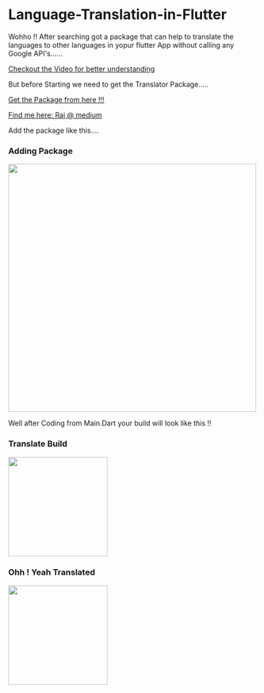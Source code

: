 # Language-Translation-in-Flutter
Wohho !! After searching got a package that can help to translate the languages to other languages in yopur flutter App without calling any Google API's......

<a class="github-button" href="https://youtu.be/mWZEfPA7mx8" data-size="large" aria-label="Follow @ntkme on GitHub">Checkout the Video for better understanding</a>


But before Starting we need to get the Translator Package.....

<a class="github-button" href="https://pub.dev/packages/translator#-installing-tab-" data-size="large" aria-label="Follow @ntkme on GitHub">Get the Package from here !!!</a>

<a class="github-button" href="https://medium.com/@dc.vishwakarma.raj/language-translation-in-flutter-f69e1cc28fb8" data-size="large" aria-label="Follow @ntkme on GitHub">Find me here: Raj @ medium</a>

Add the package like this....


  <h3>Adding Package</h3> 
<img src="https://github.com/neon97/Language-Translation-in-Flutter/blob/master/screenshots/pubspec.jpg?raw=true"  width="500" >
</img>

Well after Coding from Main.Dart your build will look like this !!

  <h3>Translate Build</h3> 
<img src="https://github.com/neon97/Language-Translation-in-Flutter/blob/master/screenshots/Screenshot_1564035389.png?raw=true"  width="200" >
</img>
  <h3>Ohh ! Yeah Translated</h3> 
<img src="https://github.com/neon97/Language-Translation-in-Flutter/blob/master/screenshots/Screenshot_1564035439.png?raw=true"  width="200" >
</img>


